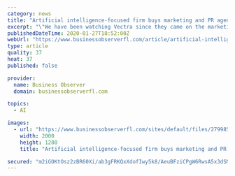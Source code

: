 ```yaml
---
category: news
title: "Artificial intelligence-focused firm buys marketing and PR agency"
excerpt: "\"We have been watching Vectra since they came on the marketing landscape in 2017. Being able to combine our expertise and the artificial intelligence technology that Vectra brings is going to result in efficiencies and value that will knock it out of the park.\" Vectra Digital was named to the GrowFL Top 50 Florida Companies to Watch list in 2019."
publishedDateTime: 2020-01-27T18:52:00Z
webUrl: "https://www.businessobserverfl.com/article/artificial-intelligence-focused-firm-buys-marketing-and-pr-agency"
type: article
quality: 37
heat: 37
published: false

provider:
  name: Business Observer
  domain: businessobserverfl.com

topics:
  - AI

images:
  - url: "https://www.businessobserverfl.com/sites/default/files/279985_standard.png"
    width: 2000
    height: 1280
    title: "Artificial intelligence-focused firm buys marketing and PR agency"

secured: "m2iGOKtOsz2zBR60Xi/ab3gFRKQxXdofIwy5k8/AeuBFziCPgW6RwsA5x3dSM72fjbl2ZBHG6faLEl9PbLrFrCA3fqqjOcUU7f9X+AyTwBdnD7qXpCy1BddmQxlFnk3MwMD6yyIRSVRVMC7UDNo3SMaPz+qgLIBq2sr67Jtc5soj1pj2FHsNIdZ9gpbtGi5CZ0EQZBQxtfxbBbXFn/sTNs9wKNFIxc+ad6UpXboiJQ7Vv0agNoeKHvTFbQDKjqv3P0K6fsYz1Cm3l6zUQpVL0AMO1QUx2h2jV9vRamWX5HpTs91j8CjpD6fhRPaUpB2Siehtrp6FaNQqpExILqZgPQ2rWqEd5mg/doXXwE++Zwo9ljHaAJrXyBLWj5vaWNDTZGcncYgAUfcwjMaDthRRz67M+k7y5gAWqfksWsAD94Nntn3rU3Ezd71YtSSk0b0FnUQj50oGRvp9DiMTMj0KG6slyY5bFMsIXwPPCplkff4=;BklJhPW5AFcdeYiv3Sr7Yg=="
---
```


